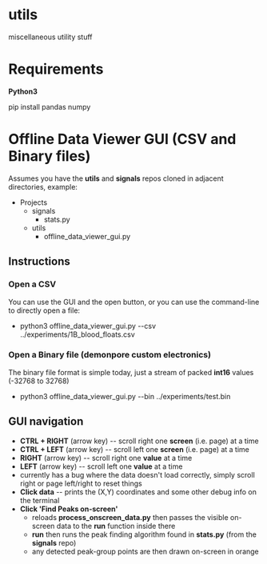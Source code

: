 # utils
miscellaneous utility stuff

# Requirements
**Python3**

pip install pandas numpy


# Offline Data Viewer GUI (CSV and Binary files)

Assumes you have the **utils** and **signals** repos cloned in adjacent directories, example:
 * Projects
   * signals
     * stats.py
   * utils
     * offline_data_viewer_gui.py

## Instructions
### Open a CSV
You can use the GUI and the open button, or you can use the command-line to directly open a file:
 * python3 offline_data_viewer_gui.py --csv ../experiments/1B_blood_floats.csv

### Open a Binary file (demonpore custom electronics)
The binary file format is simple today, just a stream of packed **int16** values (-32768 to 32768)
 * python3 offline_data_viewer_gui.py --bin ../experiments/test.bin

## GUI navigation
 * **CTRL + RIGHT** (arrow key) -- scroll right one **screen** (i.e. page) at a time
 * **CTRL + LEFT**  (arrow key) -- scroll left  one **screen** (i.e. page) at a time
 * **RIGHT**  (arrow key) -- scroll right one **value** at a time
 * **LEFT**   (arrow key) -- scroll left  one **value** at a time
  * currently has a bug where the data doesn't load correctly, simply scroll right or page left/right to reset things
 * **Click data** -- prints the (X,Y) coordinates and some other debug info on the terminal
 * **Click 'Find Peaks on-screen'**
   * reloads **process_onscreen_data.py** then passes the visible on-screen data to the **run** function inside there
   * **run** then runs the peak finding algorithm found in **stats.py** (from the **signals** repo)
   * any detected peak-group points are then drawn on-screen in orange
